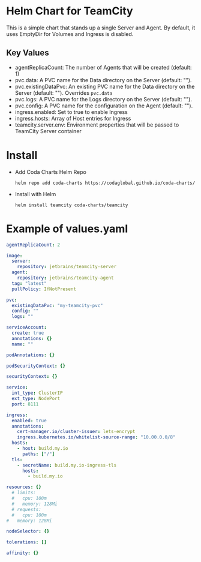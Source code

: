 # Helm Chart for TeamCity
This is a simple chart that stands up a single Server and Agent.
By default, it uses EmptyDir for Volumes and Ingress is disabled.

## Key Values
- agentReplicaCount: The number of Agents that will be created (default: 1)
- pvc.data: A PVC name for the Data directory on the Server (default: "").
- pvc.existingDataPvc: An existing PVC name for the Data directory on the Server (default: ""). Overrides `pvc.data`
- pvc.logs: A PVC name for the Logs directory on the Server (default: "").
- pvc.config: A PVC name for the configuration on the Agent (default: "").
- ingress.enabled: Set to true to enable Ingress
- ingress.hosts: Array of Host entries for Ingress
- teamcity.server.env: Environment properties that will be passed to TeamCity Server container

# Install
- Add Coda Charts Helm Repo

  `helm repo add coda-charts https://codaglobal.github.io/coda-charts/`

- Install with Helm

  `helm install teamcity coda-charts/teamcity`

# Example of values.yaml
```yaml
agentReplicaCount: 2

image:
  server:
    repository: jetbrains/teamcity-server
  agent:
    repository: jetbrains/teamcity-agent
  tag: "latest"
  pullPolicy: IfNotPresent

pvc:
  existingDataPvc: "my-teamcity-pvc"
  config: ""
  logs: ""

serviceAccount:
  create: true
  annotations: {}
  name: ""

podAnnotations: {}

podSecurityContext: {}

securityContext: {}

service:
  int_type: ClusterIP
  ext_type: NodePort
  port: 8111

ingress:
  enabled: true
  annotations:
    cert-manager.io/cluster-issuer: lets-encrypt
    ingress.kubernetes.io/whitelist-source-range: "10.00.0.0/8"
  hosts:
    - host: build.my.io
      paths: ["/"]
  tls:
    - secretName: build.my.io-ingress-tls
      hosts:
        - build.my.io

resources: {}
  # limits:
  #   cpu: 100m
  #   memory: 128Mi
  # requests:
  #   cpu: 100m
#   memory: 128Mi

nodeSelector: {}

tolerations: []

affinity: {}

```